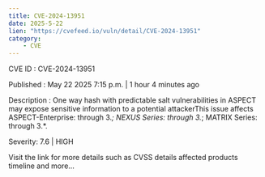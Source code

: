 ```yaml
---
title: CVE-2024-13951
date: 2025-5-22
lien: "https://cvefeed.io/vuln/detail/CVE-2024-13951"
category:
    - CVE
---
```


CVE ID : CVE-2024-13951

Published :  May 22
2025
7:15 p.m. | 1 hour
4 minutes ago

Description : One way hash with predictable salt vulnerabilities in ASPECT may expose sensitive information to a potential attackerThis issue affects ASPECT-Enterprise: through 3.*; NEXUS Series: through 3.*; MATRIX Series: through 3.*.

Severity: 7.6 | HIGH

Visit the link for more details
such as CVSS details
affected products
timeline
and more...
